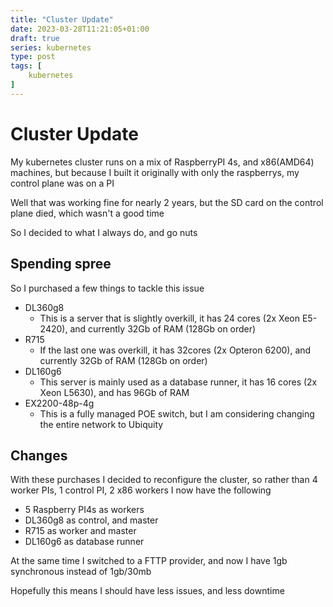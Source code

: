 ```yaml
---
title: "Cluster Update"
date: 2023-03-28T11:21:05+01:00
draft: true
series: kubernetes
type: post
tags: [
	kubernetes
]
---
```


# Cluster Update
My kubernetes cluster runs on a mix of RaspberryPI 4s, and x86(AMD64) machines, but because I built it originally with only the raspberrys, my control plane was on a PI

Well that was working fine for nearly 2 years, but the SD card on the control plane died, which wasn't a good time

So I decided to what I always do, and go nuts

## Spending spree
So I purchased a few things to tackle this issue

- DL360g8
	- This is a server that is slightly overkill, it has 24 cores (2x Xeon E5-2420), and currently 32Gb of RAM (128Gb on order)
- R715
	- If the last one was overkill, it has 32cores (2x Opteron 6200), and currently 32Gb of RAM (128Gb on order)
- DL160g6
	- This server is mainly used as a database runner, it has 16 cores (2x Xeon L5630), and has 96Gb of RAM
- EX2200-48p-4g
	- This is a fully managed POE switch, but I am considering changing the entire network to Ubiquity

## Changes
With these purchases I decided to reconfigure the cluster, so rather than 4 worker PIs, 1 control PI, 2 x86 workers I now have the following

- 5 Raspberry PI4s as workers
- DL360g8 as control, and master
- R715 as worker and master
- DL160g6 as database runner

At the same time I switched to a FTTP provider, and now I have 1gb synchronous instead of 1gb/30mb

Hopefully this means I should have less issues, and less downtime
